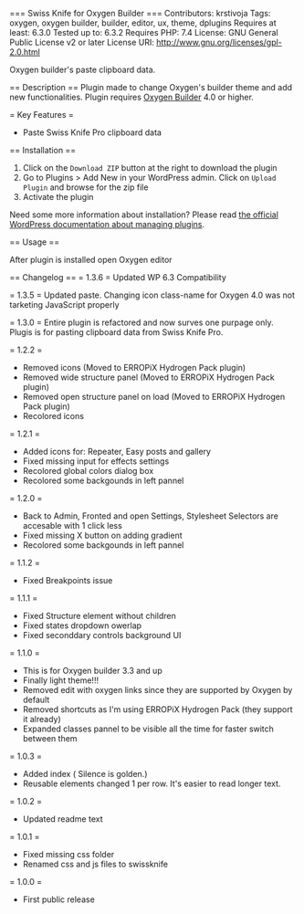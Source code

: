 === Swiss Knife for Oxygen Builder ===
Contributors: krstivoja
Tags: oxygen, oxygen builder, builder, editor, ux, theme, dplugins
Requires at least: 6.3.0
Tested up to: 6.3.2
Requires PHP: 7.4
License: GNU General Public License v2 or later
License URI: http://www.gnu.org/licenses/gpl-2.0.html

Oxygen builder's paste clipboard data.

== Description ==
Plugin made to change Oxygen's builder theme and add new functionalities. Plugin requires [Oxygen Builder](https://oxygenbuilder.com) 4.0 or higher.

= Key Features =

* Paste Swiss Knife Pro clipboard data


== Installation ==

1. Click on the `Download ZIP` button at the right to download the plugin
2. Go to Plugins > Add New in your WordPress admin. Click on `Upload Plugin` and browse for the zip file
3. Activate the plugin

Need some more information about installation? Please read [the official WordPress documentation about managing plugins](https://wordpress.org/support/article/managing-plugins/).

== Usage ==

After plugin is installed open Oxygen editor

== Changelog ==
= 1.3.6 =
Updated WP 6.3 Compatibility

= 1.3.5 =
Updated paste. Changing icon class-name for Oxygen 4.0 was not tarketing JavaScript properly

= 1.3.0 =
Entire plugin is refactored and now surves one purpage only. Plugis is for pasting clipboard data from Swiss Knife Pro.

= 1.2.2 =
* Removed icons (Moved to ERROPiX Hydrogen Pack plugin)
* Removed wide structure panel (Moved to ERROPiX Hydrogen Pack plugin)
* Removed open structure panel on load (Moved to ERROPiX Hydrogen Pack plugin)
* Recolored icons

= 1.2.1 =
* Added icons for: Repeater, Easy posts and gallery
* Fixed missing input for effects settings
* Recolored global colors dialog box
* Recolored some backgounds in left pannel


= 1.2.0 =
* Back to Admin, Fronted and open Settings, Stylesheet Selectors are accesable with 1 click less
* Fixed missing X button on adding gradient
* Recolored some backgounds in left pannel


= 1.1.2 =
* Fixed Breakpoints issue

= 1.1.1 =
* Fixed Structure element without children
* Fixed states dropdown owerlap
* Fixed seconddary controls background UI

= 1.1.0 =
* This is for Oxygen builder 3.3 and up
* Finally light theme!!!
* Removed edit with oxygen links since they are supported by Oxygen by default
* Removed shortcuts as I'm using ERROPiX Hydrogen Pack (they support it already)
* Expanded classes pannel to be visible all the time for faster switch between them


= 1.0.3 =
* Added index ( Silence is golden.)
* Reusable elements changed 1 per row. It's easier to read longer text.

= 1.0.2 =
* Updated readme text

= 1.0.1 =
* Fixed missing css folder
* Renamed css and js files to swissknife

= 1.0.0 =
* First public release